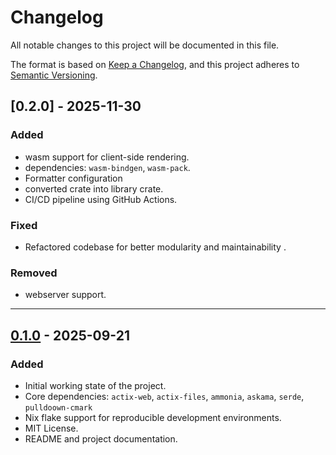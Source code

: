 # Changelog

All notable changes to this project will be documented in this file.

The format is based on [Keep a Changelog](https://keepachangelog.com/en/1.1.0/),
and this project adheres to [Semantic Versioning](https://semver.org/spec/v2.0.0.html).

## [0.2.0] - 2025-11-30

### Added

- wasm support for client-side rendering.
- dependencies: `wasm-bindgen`, `wasm-pack`.
- Formatter configuration
- converted crate into library crate.
- CI/CD pipeline using GitHub Actions.

### Fixed

- Refactored codebase for better modularity and maintainability .

### Removed

- webserver support.

---

## [0.1.0] - 2025-09-21

### Added

- Initial working state of the project.
- Core dependencies: `actix-web`, `actix-files`, `ammonia`, `askama`, `serde`, `pulldoown-cmark`
- Nix flake support for reproducible development environments.
- MIT License.
- README and project documentation.

[Unreleased]: https://github.com/santoshxshrestha/mdecho/compare/v0.1.1...HEAD
[0.1.0]: https://github.com/santoshxshrestha/mdecho/releases/tag/v0.1.0
